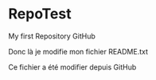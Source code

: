 # RepoTest
My first Repository GitHub

Donc là je modifie mon fichier README.txt

Ce fichier a été modifier depuis GitHub
